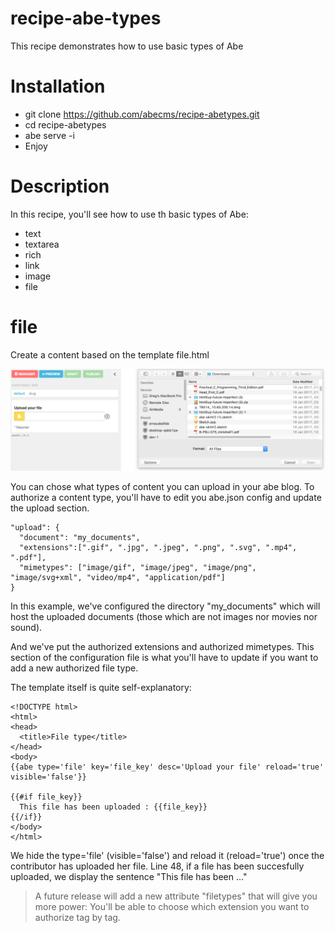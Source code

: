 # recipe-abe-types
This recipe demonstrates how to use basic types of Abe

# Installation

- git clone https://github.com/abecms/recipe-abetypes.git
- cd recipe-abetypes
- abe serve -i
- Enjoy

# Description

In this recipe, you'll see how to use th basic types of Abe:
- text
- textarea
- rich
- link
- image
- file

# file
Create a content based on the template file.html

![Screenshot](/site/screenshot_file.png?raw=true)

You can chose what types of content you can upload in your abe blog. To authorize a content type, you'll have to edit you abe.json config and update the upload section.
```
"upload": {
  "document": "my_documents",
  "extensions":[".gif", ".jpg", ".jpeg", ".png", ".svg", ".mp4", ".pdf"],
  "mimetypes": ["image/gif", "image/jpeg", "image/png", "image/svg+xml", "video/mp4", "application/pdf"]
}
```
In this example, we've configured the directory "my_documents" which will host the uploaded documents (those which are not images nor movies nor sound).

And we've put the authorized extensions and authorized mimetypes.
This section of the configuration file is what you'll have to update if you want to add a new authorized file type.

The template itself is quite self-explanatory:

```
<!DOCTYPE html>
<html>
<head>
  <title>File type</title>
</head>
<body>
{{abe type='file' key='file_key' desc='Upload your file' reload='true' visible='false'}}

{{#if file_key}}
  This file has been uploaded : {{file_key}}
{{/if}}
</body>
</html>
```

We hide the type='file' (visible='false') and reload it (reload='true') once the contributor has uploaded her file. 
Line 48, if a file has been succesfully uploaded, we display the sentence "This file has been ..."

> A future release will add a new attribute "filetypes" that will give you more power: You'll be able to choose which extension you want to authorize tag by tag.
